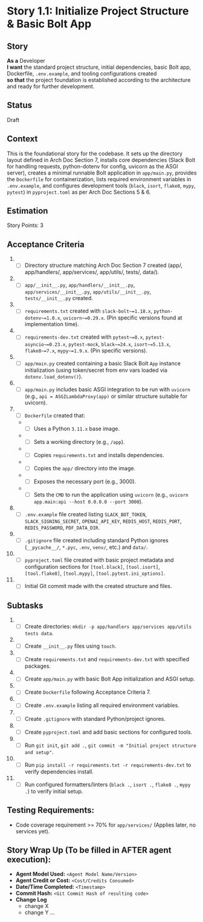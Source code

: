 # Story 1.1: Initialize Project Structure & Basic Bolt App

## Story

**As a** Developer\
**I want** the standard project structure, initial dependencies, basic Bolt app, Dockerfile, `.env.example`, and tooling configurations created\
**so that** the project foundation is established according to the architecture and ready for further development.

## Status

Draft

## Context

This is the foundational story for the codebase. It sets up the directory layout defined in Arch Doc Section 7, installs core dependencies (Slack Bolt for handling requests, python-dotenv for config, uvicorn as the ASGI server), creates a minimal runnable Bolt application in `app/main.py`, provides the `Dockerfile` for containerization, lists required environment variables in `.env.example`, and configures development tools (`black`, `isort`, `flake8`, `mypy`, `pytest`) in `pyproject.toml` as per Arch Doc Sections 5 & 6.

## Estimation

Story Points: 3

## Acceptance Criteria

1.  - [ ] Directory structure matching Arch Doc Section 7 created (app/, app/handlers/, app/services/, app/utils/, tests/, data/).
2.  - [ ] `app/__init__.py`, `app/handlers/__init__.py`, `app/services/__init__.py`, `app/utils/__init__.py`, `tests/__init__.py` created.
3.  - [ ] `requirements.txt` created with `slack-bolt~=1.18.x`, `python-dotenv~=1.0.x`, `uvicorn~=0.29.x`. (Pin specific versions found at implementation time).
4.  - [ ] `requirements-dev.txt` created with `pytest~=8.x`, `pytest-asyncio~=0.23.x`, `pytest-mock`, `black~=24.x`, `isort~=5.13.x`, `flake8~=7.x`, `mypy~=1.9.x`. (Pin specific versions).
5.  - [ ] `app/main.py` created containing a basic Slack Bolt `App` instance initialization (using token/secret from env vars loaded via `dotenv.load_dotenv()`).
6.  - [ ] `app/main.py` includes basic ASGI integration to be run with `uvicorn` (e.g., `api = ASGILambdaProxy(app)` or similar structure suitable for uvicorn).
7.  - [ ] `Dockerfile` created that:
    *   - [ ] Uses a Python `3.11.x` base image.
    *   - [ ] Sets a working directory (e.g., `/app`).
    *   - [ ] Copies `requirements.txt` and installs dependencies.
    *   - [ ] Copies the `app/` directory into the image.
    *   - [ ] Exposes the necessary port (e.g., 3000).
    *   - [ ] Sets the `CMD` to run the application using `uvicorn` (e.g., `uvicorn app.main:api --host 0.0.0.0 --port 3000`).
8.  - [ ] `.env.example` file created listing `SLACK_BOT_TOKEN`, `SLACK_SIGNING_SECRET`, `OPENAI_API_KEY`, `REDIS_HOST`, `REDIS_PORT`, `REDIS_PASSWORD`, `PDF_DATA_DIR`.
9.  - [ ] `.gitignore` file created including standard Python ignores (`__pycache__/`, `*.pyc`, `.env`, `venv/`, etc.) and `data/`.
10. - [ ] `pyproject.toml` file created with basic project metadata and configuration sections for `[tool.black]`, `[tool.isort]`, `[tool.flake8]`, `[tool.mypy]`, `[tool.pytest.ini_options]`.
11. - [ ] Initial Git commit made with the created structure and files.

## Subtasks

1.  - [ ] Create directories: `mkdir -p app/handlers app/services app/utils tests data`.
2.  - [ ] Create `__init__.py` files using `touch`.
3.  - [ ] Create `requirements.txt` and `requirements-dev.txt` with specified packages.
4.  - [ ] Create `app/main.py` with basic Bolt App initialization and ASGI setup.
5.  - [ ] Create `Dockerfile` following Acceptance Criteria 7.
6.  - [ ] Create `.env.example` listing all required environment variables.
7.  - [ ] Create `.gitignore` with standard Python/project ignores.
8.  - [ ] Create `pyproject.toml` and add basic sections for configured tools.
9.  - [ ] Run `git init`, `git add .`, `git commit -m "Initial project structure and setup"`.
10. - [ ] Run `pip install -r requirements.txt -r requirements-dev.txt` to verify dependencies install.
11. - [ ] Run configured formatters/linters (`black .`, `isort .`, `flake8 .`, `mypy .`) to verify initial setup.

## Testing Requirements:

*   Code coverage requirement >= 70% for `app/services/` (Applies later, no services yet).

## Story Wrap Up (To be filled in AFTER agent execution):

*   **Agent Model Used:** `<Agent Model Name/Version>`
*   **Agent Credit or Cost:** `<Cost/Credits Consumed>`
*   **Date/Time Completed:** `<Timestamp>`
*   **Commit Hash:** `<Git Commit Hash of resulting code>`
*   **Change Log**
    *   change X
    *   change Y
    ... 